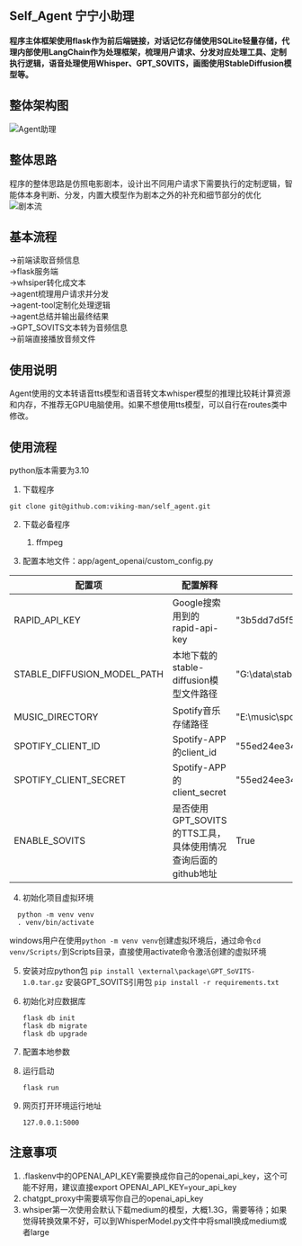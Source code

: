 ## Self_Agent 宁宁小助理
#### 程序主体框架使用flask作为前后端链接，对话记忆存储使用SQLite轻量存储，代理内部使用LangChain作为处理框架，梳理用户请求、分发对应处理工具、定制执行逻辑，语音处理使用Whisper、GPT_SOVITS，画图使用StableDiffusion模型等。

## 整体架构图
![Agent助理](https://github.com/viking-man/self_agent/assets/22117154/94c9d99f-25bf-4330-8a79-a2afc0ec7c8f)

## 整体思路
程序的整体思路是仿照电影剧本，设计出不同用户请求下需要执行的定制逻辑，智能体本身判断、分发，内置大模型作为剧本之外的补充和细节部分的优化
![剧本流](https://github.com/viking-man/self_agent/assets/22117154/e262679f-66bd-4f3d-8c36-4d2f04aaaf88)

## 基本流程
->前端读取音频信息  
->flask服务端  
->whsiper转化成文本  
->agent梳理用户请求并分发  
->agent-tool定制化处理逻辑   
->agent总结并输出最终结果  
->GPT_SOVITS文本转为音频信息  
->前端直接播放音频文件  

## 使用说明
Agent使用的文本转语音tts模型和语音转文本whisper模型的推理比较耗计算资源和内存，不推荐无GPU电脑使用。如果不想使用tts模型，可以自行在routes类中修改。

## 使用流程  
python版本需要为3.10  

1. 下载程序
```
git clone git@github.com:viking-man/self_agent.git
```
2. 下载必备程序
   
   1. ffmpeg
3. 配置本地文件：app/agent_openai/custom_config.py

| 配置项   | 配置解释 | 示例    | 网址    |
|--------|------|---------|---------|
| RAPID_API_KEY   | Google搜索用到的rapid-api-key   | "3b5dd7d5f5mshd78f146dc498a60p143d49jsn07023d199"    | https://rapidapi.com/UnlimitedAPI/api/google-web-search1  |
| STABLE_DIFFUSION_MODEL_PATH  | 本地下载的stable-diffusion模型文件路径   |  "G:\data\stablediffusion\models\dream\ghostmix_v20Bakedvae.safetensors"  | https://civitai.com/models    |
| MUSIC_DIRECTORY   | Spotify音乐存储路径   | "E:\music\spotify\songs"    |     |
| SPOTIFY_CLIENT_ID   | Spotify-APP的client_id   | "55ed24ee34534fe48d1"   | https://developer.spotify.com/dashboard    |
| SPOTIFY_CLIENT_SECRET   | Spotify-APP的client_secret   | "55ed24ee34534fe48d1"   | https://developer.spotify.com/dashboard    |
| ENABLE_SOVITS   | 是否使用GPT_SOVITS的TTS工具，具体使用情况查询后面的github地址   | True   | https://github.com/RVC-Boss/GPT-SoVITS   |
   
   
4. 初始化项目虚拟环境  
```
  python -m venv venv
  . venv/bin/activate
```

windows用户在使用`python -m venv venv`创建虚拟环境后，通过命令`cd venv/Scripts/`到Scripts目录，直接使用activate命令激活创建的虚拟环境

5. 安装对应python包
   `pip install \external\package\GPT_SoVITS-1.0.tar.gz` 安装GPT_SOVITS引用包
   `pip install -r requirements.txt`
6. 初始化对应数据库
   ```
   flask db init
   flask db migrate
   flask db upgrade
   ```
7. 配置本地参数
8. 运行启动
   
   `flask run`

9. 网页打开环境运行地址
   

   `127.0.0.1:5000`

## 注意事项
1. .flaskenv中的OPENAI_API_KEY需要换成你自己的openai_api_key，这个可能不好用，建议直接export OPENAI_API_KEY=your_api_key
2. chatgpt_proxy中需要填写你自己的openai_api_key
3. whsiper第一次使用会默认下载medium的模型，大概1.3G，需要等待；如果觉得转换效果不好，可以到WhisperModel.py文件中将small换成medium或者large


